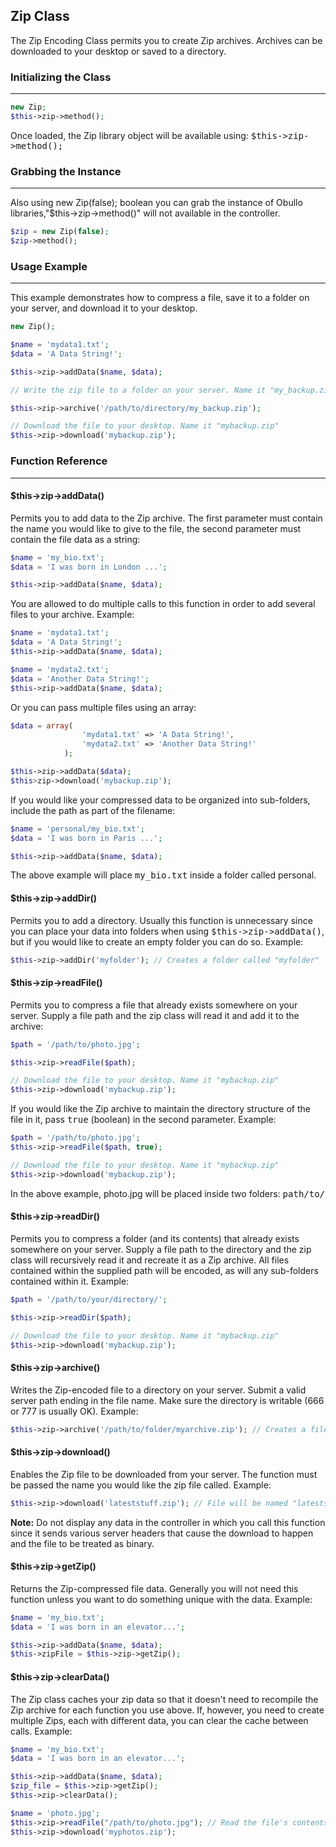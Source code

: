 ## Zip Class

The Zip Encoding Class permits you to create Zip archives. Archives can be downloaded to your desktop or saved to a directory.

### Initializing the Class

------

```php
new Zip;
$this->zip->method();
```

Once loaded, the Zip library object will be available using: <kbd>$this->zip->method();</kbd>

### Grabbing the Instance

------

Also using new Zip(false); boolean you can grab the instance of Obullo libraries,"$this->zip->method()" will not available in the controller.

```php
$zip = new Zip(false);
$zip->method();
```

### Usage Example

------

This example demonstrates how to compress a file, save it to a folder on your server, and download it to your desktop.

```php
new Zip();

$name = 'mydata1.txt';
$data = 'A Data String!';

$this->zip->addData($name, $data);

// Write the zip file to a folder on your server. Name it "my_backup.zip"

$this->zip->archive('/path/to/directory/my_backup.zip');

// Download the file to your desktop. Name it "mybackup.zip" 
$this->zip->download('mybackup.zip'); 
```

### Function Reference

-------

#### $this->zip->addData()

Permits you to add data to the Zip archive. The first parameter must contain the name you would like to give to the file, the second parameter must contain the file data as a string:

```php
$name = 'my_bio.txt';
$data = 'I was born in London ...';

$this->zip->addData($name, $data);
```

You are allowed to do multiple calls to this function in order to add several files to your archive. Example:

```php
$name = 'mydata1.txt';
$data = 'A Data String!';
$this->zip->addData($name, $data);

$name = 'mydata2.txt';
$data = 'Another Data String!';
$this->zip->addData($name, $data);
```

Or you can pass multiple files using an array:

```php
$data = array(
                'mydata1.txt' => 'A Data String!',
                'mydata2.txt' => 'Another Data String!'
            );

$this->zip->addData($data);
$this>zip->download('mybackup.zip'); 
```

If you would like your compressed data to be organized into sub-folders, include the path as part of the filename:

```php
$name = 'personal/my_bio.txt';
$data = 'I was born in Paris ...';

$this->zip->addData($name, $data); 
```

The above example will place <kbd>my_bio.txt</kbd> inside a folder called personal.


#### $this->zip->addDir()

Permits you to add a directory. Usually this function is unnecessary since you can place your data into folders when using <kbd>$this->zip->addData()</kbd>, but if you would like to create an empty folder you can do so. Example:

```php
$this->zip->addDir('myfolder'); // Creates a folder called "myfolder" 
```

#### $this->zip->readFile()

Permits you to compress a file that already exists somewhere on your server. Supply a file path and the zip class will read it and add it to the archive:

```php
$path = '/path/to/photo.jpg';

$this->zip->readFile($path);

// Download the file to your desktop. Name it "mybackup.zip"
$this->zip->download('mybackup.zip'); 
```

If you would like the Zip archive to maintain the directory structure of the file in it, pass <kbd>true</kbd> (boolean) in the second parameter. Example:

```php
$path = '/path/to/photo.jpg';
$this->zip->readFile($path, true);

// Download the file to your desktop. Name it "mybackup.zip"
$this->zip->download('mybackup.zip');
```

In the above example, photo.jpg will be placed inside two folders: <kbd>path/to/</kbd>

#### $this->zip->readDir()

Permits you to compress a folder (and its contents) that already exists somewhere on your server. Supply a file path to the directory and the zip class will recursively read it and recreate it as a Zip archive. All files contained within the supplied path will be encoded, as will any sub-folders contained within it. Example:

```php
$path = '/path/to/your/directory/';

$this->zip->readDir($path);

// Download the file to your desktop. Name it "mybackup.zip"
$this->zip->download('mybackup.zip'); 
```

#### $this->zip->archive()

Writes the Zip-encoded file to a directory on your server. Submit a valid server path ending in the file name. Make sure the directory is writable (666 or 777 is usually OK). Example:
```php
$this->zip->archive('/path/to/folder/myarchive.zip'); // Creates a file named myarchive.zip
```

#### $this->zip->download()

Enables the Zip file to be downloaded from your server. The function must be passed the name you would like the zip file called. Example:

```php
$this->zip->download('lateststuff.zip'); // File will be named "lateststuff.zip"
```

**Note:**  Do not display any data in the controller in which you call this function since it sends various server headers that cause the download to happen and the file to be treated as binary.

#### $this->zip->getZip()

Returns the Zip-compressed file data. Generally you will not need this function unless you want to do something unique with the data. Example:

```php
$name = 'my_bio.txt';
$data = 'I was born in an elevator...';

$this->zip->addData($name, $data);
$this->zipFile = $this->zip->getZip(); 
```

#### $this->zip->clearData()

The Zip class caches your zip data so that it doesn't need to recompile the Zip archive for each function you use above. If, however, you need to create multiple Zips, each with different data, you can clear the cache between calls. Example:

```php
$name = 'my_bio.txt';
$data = 'I was born in an elevator...';

$this->zip->addData($name, $data);
$zip_file = $this->zip->getZip();
$this->zip->clearData();

$name = 'photo.jpg';
$this->zip->readFile("/path/to/photo.jpg"); // Read the file's contents
$this->zip->download('myphotos.zip'); 
```